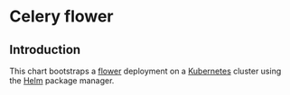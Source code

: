 # Celery flower

## Introduction

This chart bootstraps a [flower](https://github.com/mher/flower) deployment on a [Kubernetes](http://kubernetes.io) cluster using the [Helm](https://helm.sh) package manager.
